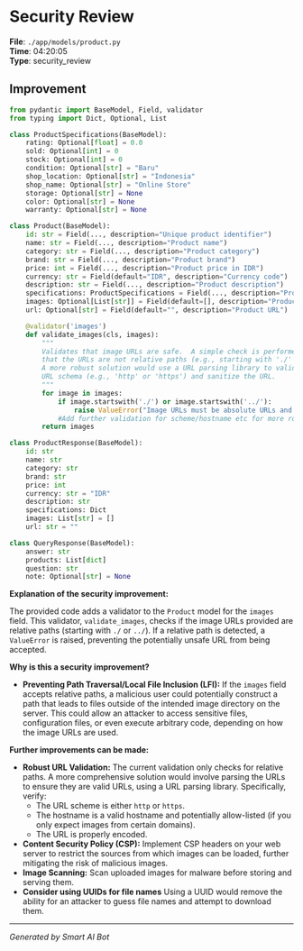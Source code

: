 # Security Review

**File**: `./app/models/product.py`  
**Time**: 04:20:05  
**Type**: security_review

## Improvement

```python
from pydantic import BaseModel, Field, validator
from typing import Dict, Optional, List

class ProductSpecifications(BaseModel):
    rating: Optional[float] = 0.0
    sold: Optional[int] = 0
    stock: Optional[int] = 0
    condition: Optional[str] = "Baru"
    shop_location: Optional[str] = "Indonesia"
    shop_name: Optional[str] = "Online Store"
    storage: Optional[str] = None
    color: Optional[str] = None
    warranty: Optional[str] = None

class Product(BaseModel):
    id: str = Field(..., description="Unique product identifier")
    name: str = Field(..., description="Product name")
    category: str = Field(..., description="Product category")
    brand: str = Field(..., description="Product brand")
    price: int = Field(..., description="Product price in IDR")
    currency: str = Field(default="IDR", description="Currency code")
    description: str = Field(..., description="Product description")
    specifications: ProductSpecifications = Field(..., description="Product specifications")
    images: Optional[List[str]] = Field(default=[], description="Product images")
    url: Optional[str] = Field(default="", description="Product URL")

    @validator('images')
    def validate_images(cls, images):
        """
        Validates that image URLs are safe.  A simple check is performed to ensure
        that the URLs are not relative paths (e.g., starting with './' or '../').
        A more robust solution would use a URL parsing library to validate the
        URL schema (e.g., 'http' or 'https') and sanitize the URL.
        """
        for image in images:
            if image.startswith('./') or image.startswith('../'):
                raise ValueError("Image URLs must be absolute URLs and not relative paths.")
            #Add further validation for scheme/hostname etc for more robustness
        return images

class ProductResponse(BaseModel):
    id: str
    name: str
    category: str
    brand: str
    price: int
    currency: str = "IDR"
    description: str
    specifications: Dict
    images: List[str] = []
    url: str = ""

class QueryResponse(BaseModel):
    answer: str
    products: List[dict]
    question: str
    note: Optional[str] = None

```

**Explanation of the security improvement:**

The provided code adds a validator to the `Product` model for the `images` field.  This validator, `validate_images`, checks if the image URLs provided are relative paths (starting with `./` or `../`).  If a relative path is detected, a `ValueError` is raised, preventing the potentially unsafe URL from being accepted.

**Why is this a security improvement?**

*   **Preventing Path Traversal/Local File Inclusion (LFI):**  If the `images` field accepts relative paths, a malicious user could potentially construct a path that leads to files outside of the intended image directory on the server. This could allow an attacker to access sensitive files, configuration files, or even execute arbitrary code, depending on how the image URLs are used.

**Further improvements can be made:**

*   **Robust URL Validation:**  The current validation only checks for relative paths. A more comprehensive solution would involve parsing the URLs to ensure they are valid URLs, using a URL parsing library. Specifically, verify:
    *   The URL scheme is either `http` or `https`.
    *   The hostname is a valid hostname and potentially allow-listed (if you only expect images from certain domains).
    *   The URL is properly encoded.
*   **Content Security Policy (CSP):** Implement CSP headers on your web server to restrict the sources from which images can be loaded, further mitigating the risk of malicious images.
*   **Image Scanning:** Scan uploaded images for malware before storing and serving them.
*   **Consider using UUIDs for file names** Using a UUID would remove the ability for an attacker to guess file names and attempt to download them.

---
*Generated by Smart AI Bot*
